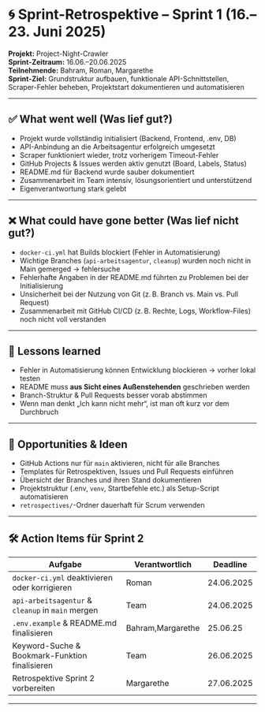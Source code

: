 # 🌀 Sprint-Retrospektive – Sprint 1 (16.–23. Juni 2025)

**Projekt:** Project-Night-Crawler  
**Sprint-Zeitraum:** 16.06.–20.06.2025  
**Teilnehmende:** Bahram, Roman, Margarethe  
**Sprint-Ziel:** Grundstruktur aufbauen, funktionale API-Schnittstellen, Scraper-Fehler beheben, Projektstart dokumentieren und automatisieren

---

## ✅ What went well (Was lief gut?)

- Projekt wurde vollständig initialisiert (Backend, Frontend, .env, DB)
- API-Anbindung an die Arbeitsagentur erfolgreich umgesetzt
- Scraper funktioniert wieder, trotz vorherigem Timeout-Fehler
- GitHub Projects & Issues werden aktiv genutzt (Board, Labels, Status)
- README.md für Backend wurde sauber dokumentiert
- Zusammenarbeit im Team intensiv, lösungsorientiert und unterstützend
- Eigenverantwortung stark gelebt

---

## ❌ What could have gone better (Was lief nicht gut?)

- `docker-ci.yml` hat Builds blockiert (Fehler in Automatisierung)
- Wichtige Branches (`api-arbeitsagentur`, `cleanup`) wurden noch nicht in Main gemerged → fehlersuche
- Fehlerhafte Angaben in der README.md führten zu Problemen bei der Initialisierung
- Unsicherheit bei der Nutzung von Git (z. B. Branch vs. Main vs. Pull Request)
- Zusammenarbeit mit GitHub CI/CD (z. B. Rechte, Logs, Workflow-Files) noch nicht voll verstanden

---

## 🎯 Lessons learned

- Fehler in Automatisierung können Entwicklung blockieren → vorher lokal testen
- README muss **aus Sicht eines Außenstehenden** geschrieben werden
- Branch-Struktur & Pull Requests besser vorab abstimmen
- Wenn man denkt „Ich kann nicht mehr“, ist man oft kurz vor dem Durchbruch

---

## 🚀 Opportunities & Ideen

- GitHub Actions nur für `main` aktivieren, nicht für alle Branches
- Templates für Retrospektiven, Issues und Pull Requests einführen
- Übersicht der Branches und ihren Stand dokumentieren
- Projektstruktur (.env, `venv`, Startbefehle etc.) als Setup-Script automatisieren
- `retrospectives/`-Ordner dauerhaft für Scrum verwenden

---

## 🛠️ Action Items für Sprint 2

| Aufgabe                                             | Verantwortlich | Deadline      |
|-----------------------------------------------------|----------------|---------------|
| `docker-ci.yml` deaktivieren oder korrigieren       | Roman          | 24.06.2025    |
| `api-arbeitsagentur` & `cleanup` in `main` mergen   | Team           | 24.06.2025    |
| `.env.example` & README.md finalisieren             | Bahram,Margarethe| 25.06.25    |
| Keyword-Suche & Bookmark-Funktion finalisieren      | Team           | 26.06.2025    |
| Retrospektive Sprint 2 vorbereiten                  | Margarethe     | 27.06.2025    |

---
